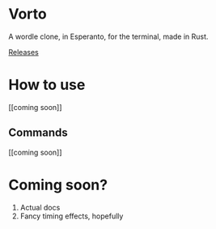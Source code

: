 # Vorto

A wordle clone, in Esperanto, for the terminal, made in Rust.

[Releases](https://github.com/darccyy/vorto/releases/)

# How to use

[[coming soon]]

## Commands

[[coming soon]]

# Coming soon?

1. Actual docs
2. Fancy timing effects, hopefully
